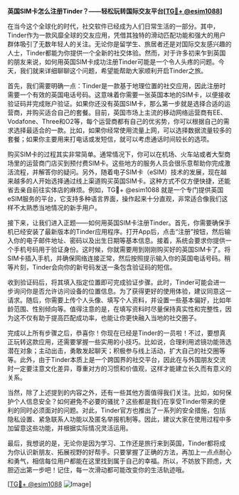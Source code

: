 **英国SIM卡怎么注册Tinder？——轻松玩转国际交友平台[[TG💪+ @esim1088](https://t.me/s/esim1088)]**

在当今这个全球化的时代，社交软件已经成为人们日常生活的一部分。其中，Tinder作为一款风靡全球的交友应用，凭借其独特的滑动匹配功能和强大的用户群体吸引了无数年轻人的关注。无论你是留学生、旅居者还是对国际交友感兴趣的人士，Tinder都能为你提供一个全新的社交体验。然而，对于许多初来乍到英国的朋友来说，如何用英国SIM卡成功注册Tinder可能是一个令人头疼的问题。今天，我们就来详细聊聊这个问题，希望能帮助大家顺利开启Tinder之旅。

首先，我们需要明确一点：Tinder是一款基于地理位置的社交应用，因此注册时需要一个有效的英国电话号码。这意味着你需要一张英国本地的SIM卡，以便接收验证码并完成账户验证。如果你还没有英国SIM卡，那么第一步就是选择合适的运营商，并购买适合自己的套餐。目前，英国市场上主流的移动网络运营商有EE、Vodafone、Three和O2等，每个运营商都有自己的优劣势，你可以根据自己的需求选择最适合的一款。比如，如果你经常使用流量上网，可以选择数据流量较多的套餐；如果你主要用来打电话或发短信，就可以考虑通话时间较长的选项。

购买SIM卡的过程其实非常简单。通常情况下，你可以在机场、火车站或者大型商场里的运营商门店买到预付费SIM卡。这些地方的服务人员会很乐意帮助你完成激活流程，并解答你的疑问。另外，随着电子SIM卡（eSIM）技术的发展，现在越来越多的人开始选择通过线上渠道购买英国SIM卡。这种方式不仅方便快捷，还能省去亲自前往实体店的麻烦。例如，TG💪+ @esim1088 就是一个专门提供英国eSIM服务的平台，它支持多种语言界面，操作起来十分直观，非常适合像我们这样不太熟悉当地情况的新手用户。

接下来，让我们进入正题——如何用英国SIM卡注册Tinder。首先，你需要确保手机已经安装了最新版本的Tinder应用程序。打开App后，点击“注册”按钮，然后输入你的电子邮件地址、密码以及出生日期等基本信息。接着，系统会要求你提供一个手机号码用于验证身份。这时候，你就需要用到刚刚购买好的英国SIM卡了。将SIM卡插入手机，并确保网络连接正常，然后按照提示输入你的英国电话号码。稍等片刻，Tinder会向你的新号码发送一条包含验证码的短信。

收到验证码后，将其填入指定位置即可完成验证步骤。此时，Tinder可能会进一步询问你是否允许访问设备的位置信息。为了获得更好的使用体验，建议同意这一请求。随后，你需要上传个人头像、填写个人资料，并设置一些基本偏好，比如年龄范围、性别倾向等。值得注意的是，在填写资料时尽量保持真实性和完整性，因为这不仅有助于提高匹配成功率，也能让你更快融入当地的社交圈子。

完成以上所有步骤之后，恭喜你！你现在已经是Tinder的一员啦！不过，要想真正玩转这款应用，还需要掌握一些实用的小技巧。比如说，合理利用滤镜功能筛选潜在对象；主动出击，勇敢发起聊天；积极参与线上活动，扩大自己的社交圈等等。此外，由于Tinder本质上是一个跨国界的社交平台，因此在与外国朋友交流时一定要注意文化差异，尊重对方的习惯和价值观，这样才能建立长久而有意义的关系。

当然，除了上述提到的内容之外，还有一些其他方面值得我们关注。比如，如何保护个人信息安全？如何避免不必要的骚扰？这些都是我们在享受Tinder带来的便利的同时必须面对的问题。对此，Tinder官方也推出了一系列的安全措施，包括隐私设置、紧急联系人功能以及匿名举报机制等。因此，建议大家在使用过程中多加留意这些功能，并根据实际情况灵活运用。

最后，我想说的是，无论你是因为学习、工作还是旅行来到英国，Tinder都将成为你认识新朋友、拓展视野的好帮手。只要掌握了正确的方法，再加上一点点耐心和勇气，相信每位用户都能在这里找到属于自己的幸福。所以，不妨放下顾虑，大胆迈出第一步吧！记住，每一次滑动都可能改变你的生活轨迹哦。

[[TG💪+ @esim1088](https://t.me/s/esim1088) ![Image](https://i.postimg.cc/4NQfJmqS/Snipaste-2025-05-13-00-14-12.png)]